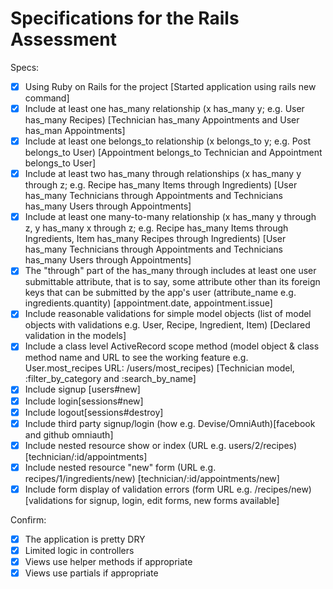# Specifications for the Rails Assessment

Specs:
- [x] Using Ruby on Rails for the project [Started application using rails new command]
- [x] Include at least one has_many relationship (x has_many y; e.g. User has_many Recipes) [Technician has_many Appointments and User has_man Appointments]
- [x] Include at least one belongs_to relationship (x belongs_to y; e.g. Post belongs_to User) [Appointment belongs_to Technician and Appointment belongs_to User]
- [x] Include at least two has_many through relationships (x has_many y through z; e.g. Recipe has_many Items through Ingredients) 
    [User has_many Technicians through Appointments and Technicians has_many Users through Appointments]
- [x] Include at least one many-to-many relationship (x has_many y through z, y has_many x through z; e.g. Recipe has_many Items through Ingredients, Item has_many Recipes through Ingredients)
    [User has_many Technicians through Appointments and Technicians has_many Users through Appointments]
- [x] The "through" part of the has_many through includes at least one user submittable attribute, that is to say, some attribute other than its foreign keys that can be submitted by the app's user (attribute_name e.g. ingredients.quantity) [appointment.date, appointment.issue]
- [x] Include reasonable validations for simple model objects (list of model objects with validations e.g. User, Recipe, Ingredient, Item) [Declared validation in the models]
- [x] Include a class level ActiveRecord scope method (model object & class method name and URL to see the working feature e.g. User.most_recipes URL: /users/most_recipes) 
    [Technician model, :filter_by_category and :search_by_name]
- [x] Include signup [users#new]
- [x] Include login[sessions#new]
- [x] Include logout[sessions#destroy]
- [x] Include third party signup/login (how e.g. Devise/OmniAuth)[facebook and github omniauth]
- [x] Include nested resource show or index (URL e.g. users/2/recipes) [technician/:id/appointments]
- [x] Include nested resource "new" form (URL e.g. recipes/1/ingredients/new) [technician/:id/appointments/new]
- [x] Include form display of validation errors (form URL e.g. /recipes/new) [validations for signup, login, edit forms, new forms available]

Confirm:
- [x] The application is pretty DRY
- [x] Limited logic in controllers
- [x] Views use helper methods if appropriate
- [x] Views use partials if appropriate